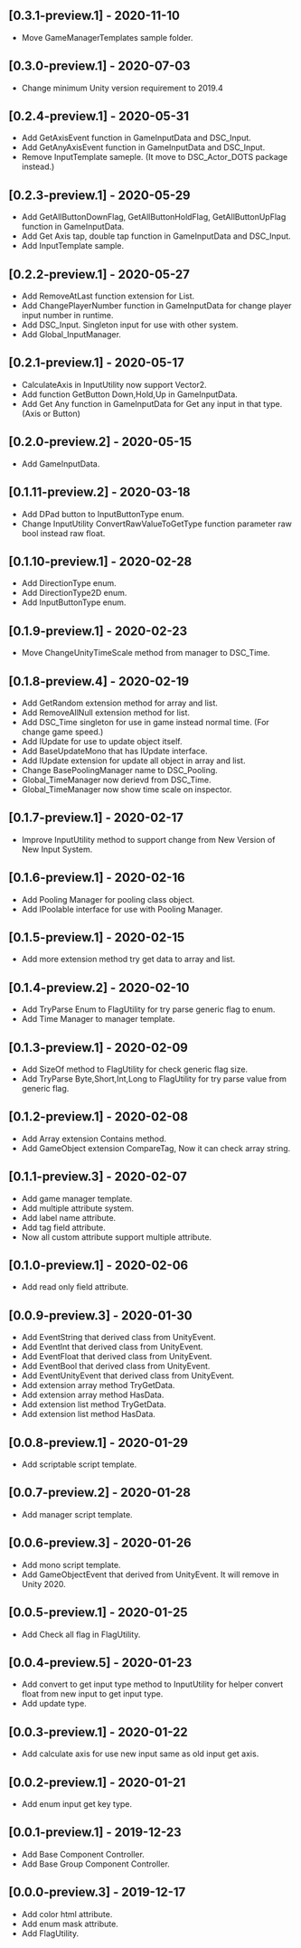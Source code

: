 ## [0.3.1-preview.1] - 2020-11-10
- Move GameManagerTemplates sample folder.

## [0.3.0-preview.1] - 2020-07-03
- Change minimum Unity version requirement to 2019.4

## [0.2.4-preview.1] - 2020-05-31
- Add GetAxisEvent function in GameInputData and DSC_Input.
- Add GetAnyAxisEvent function in GameInputData and DSC_Input.
- Remove InputTemplate sameple. (It move to DSC_Actor_DOTS package instead.)

## [0.2.3-preview.1] - 2020-05-29
- Add GetAllButtonDownFlag, GetAllButtonHoldFlag, GetAllButtonUpFlag function in GameInputData.
- Add Get Axis tap, double tap function in GameInputData and DSC_Input.
- Add InputTemplate sample.

## [0.2.2-preview.1] - 2020-05-27
- Add RemoveAtLast function extension for List.
- Add ChangePlayerNumber function in GameInputData for change player input number in runtime.
- Add DSC_Input. Singleton input for use with other system.
- Add Global_InputManager.

## [0.2.1-preview.1] - 2020-05-17
- CalculateAxis in InputUtility now support Vector2.
- Add function GetButton Down,Hold,Up in GameInputData.
- Add Get Any function in GameInputData for Get any input in that type. (Axis or Button)

## [0.2.0-preview.2] - 2020-05-15
- Add GameInputData.

## [0.1.11-preview.2] - 2020-03-18
- Add DPad button to InputButtonType enum.
- Change InputUtility ConvertRawValueToGetType function parameter raw bool instead raw float.

## [0.1.10-preview.1] - 2020-02-28
- Add DirectionType enum.
- Add DirectionType2D enum.
- Add InputButtonType enum.

## [0.1.9-preview.1] - 2020-02-23
- Move ChangeUnityTimeScale method from manager to DSC_Time.

## [0.1.8-preview.4] - 2020-02-19
- Add GetRandom extension method for array and list.
- Add RemoveAllNull extension method for list.
- Add DSC_Time singleton for use in game instead normal time. (For change game speed.)
- Add IUpdate for use to update object itself.
- Add BaseUpdateMono that has IUpdate interface.
- Add IUpdate extension for update all object in array and list.
- Change BasePoolingManager name to DSC_Pooling.
- Global_TimeManager now derievd from DSC_Time.
- Global_TimeManager now show time scale on inspector.

## [0.1.7-preview.1] - 2020-02-17
- Improve InputUtility method to support change from New Version of New Input System.

## [0.1.6-preview.1] - 2020-02-16
- Add Pooling Manager for pooling class object.
- Add IPoolable interface for use with Pooling Manager.

## [0.1.5-preview.1] - 2020-02-15
- Add more extension method try get data to array and list.

## [0.1.4-preview.2] - 2020-02-10
- Add TryParse Enum to FlagUtility for try parse generic flag to enum.
- Add Time Manager to manager template.

## [0.1.3-preview.1] - 2020-02-09
- Add SizeOf method to FlagUtility for check generic flag size.
- Add TryParse Byte,Short,Int,Long to FlagUtility for try parse value from generic flag.

## [0.1.2-preview.1] - 2020-02-08
- Add Array extension Contains method.
- Add GameObject extension CompareTag, Now it can check array string.

## [0.1.1-preview.3] - 2020-02-07
- Add game manager template.
- Add multiple attribute system.
- Add label name attribute.
- Add tag field attribute.
- Now all custom attribute support multiple attribute.

## [0.1.0-preview.1] - 2020-02-06
- Add read only field attribute.

## [0.0.9-preview.3] - 2020-01-30
- Add EventString that derived class from UnityEvent<string>.
- Add EventInt that derived class from UnityEvent<int>.
- Add EventFloat that derived class from UnityEvent<float>.
- Add EventBool that derived class from UnityEvent<bool>.
- Add EventUnityEvent that derived class from UnityEvent<UnityEvent>.
- Add extension array method TryGetData.
- Add extension array method HasData.
- Add extension list method TryGetData.
- Add extension list method HasData.

## [0.0.8-preview.1] - 2020-01-29
- Add scriptable script template.

## [0.0.7-preview.2] - 2020-01-28
- Add manager script template.

## [0.0.6-preview.3] - 2020-01-26
- Add mono script template.
- Add GameObjectEvent that derived from UnityEvent<GameObject>. It will remove in Unity 2020.

## [0.0.5-preview.1] - 2020-01-25
- Add Check all flag in FlagUtility.

## [0.0.4-preview.5] - 2020-01-23
- Add convert to get input type method to InputUtility for helper convert float from new input to get input type.
- Add update type.

## [0.0.3-preview.1] - 2020-01-22
- Add calculate axis for use new input same as old input get axis.

## [0.0.2-preview.1] - 2020-01-21
- Add enum input get key type.

## [0.0.1-preview.1] - 2019-12-23
- Add Base Component Controller.
- Add Base Group Component Controller.

## [0.0.0-preview.3] - 2019-12-17
- Add color html attribute.
- Add enum mask attribute.
- Add FlagUtility.